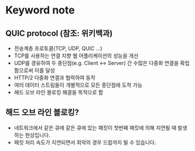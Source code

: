 # Keyword note

## QUIC protocol (참조: 위키백과)
- 전송계층 프로토콜(TCP, UDP, QUIC ...)
- TCP를 사용하는 연결 지향 웹 어플리케이션의 성능을 개선
- UDP를 경유하여 두 종단점(e.g. Client <-> Server) 간 수많은 다중화 연결을 확립함으로써 이를 달성
- HTTP/2 다중화 연결과 협력하여 동작
- 여러 데이터 스트림들이 개별적으로 모든 종단점에 도착 가능
- 헤드 오브 라인 블로킹 해결을 목적으로 함

## 해드 오브 라인 블로킹?
- 네트워크에서 같은 큐에 같은 큐에 있는 패킷이 첫번째 패킷에 의해 지연될 때 발생하는 현상입니다.
- 패킷 처리 속도가 지연되면서 최악의 경우 드랍까지 될 수 있습니다.

